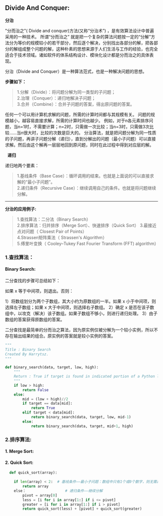 ## Divide And Conquer:

**分治**

"分而治之"( Divide and conquer)方法(又称“分治术”) ，是有效算法设计中普遍采用的一种技术。
所谓“分而治之” 就是把一个复杂的算法问题按一定的“分解”方法分为等价的规模较小的若干部分，然后逐个解决，分别找出各部分的解，把各部分的解组成整个问题的解，这种朴素的思想来源于人们生活与工作的经验，也完全适合于技术领域。诸如软件的体系结构设计、模块化设计都是分而治之的具体表现。

分治（Divide and Conquer）是一种算法范式，也是一种解决问题的思想。

**步骤如下：**

> 1.分解（Divide）：将问题分解为同一类型的子问题；    
> 2.治理（Conquer）：递归地解决子问题；     
> 3.合并（Combine）：合并子问题的答案，得出原问题的答案。    

任何一个可以用计算机求解的问题，所需的计算时间都与其规模有关。
问题的规模越小，越容易直接求解，所需的计算时间也越少。
例如，对于n各元素排序问题，当n=1时，不需要计算；n=2时，只需做一次比较；当n=3时，只需做3次比较……当n很大时，比较的次数是巨大的。
分治算法，就是把问题分解为同一性质的子问题，再讲子问题分解（递归），直到分解出的问题（最小子问题）可以直接求解。然后由这个解再一层层地回到原问题，同时在此过程中得到对应层的解。

 
**递归**

递归地两个要素：   
> 1.基线条件（Base Case）：循环调用的结束。也就是上面说的可以直接求解的“最小子问题”。     
> 2.递归条件（Recursive Case）：继续调用自己的条件。也就是将问题继续分解。

------------

**分治的应用例子:**

> 1.查找算法：二分法（Binary Search）      
> 2.排序算法：归并排序（Merge Sort）、快速排序（Quick Sort）
> 3.最接近点对问题（ Closest Pair of Points）     
> 4.Strassen矩阵乘法（ Strassen's Algorithm）    
> 5.傅里叶变换（ Cooley–Tukey Fast Fourier Transform (FFT) algorithm）     

### 1.查找算法：

#### Binary Search:

二分查找的步骤可总结如下：

如果 x 等于中间项，则退出。否则：

1）将数组划分为两个子数组，其大小约为原数组的一半。如果 x 小于中间项，则选择左子数组；如果 x 大于中间项，则选择右子数组。
2）确定 x 是否在该子数组中，以攻克（解决）该子数组。如果子数组不够小，则进行递归处理。
3）由子数组的答案获得原数组的答案。

二分查找是最简单的分而治之算法，因为原实例仅被分解为一个较小实例，所以不存在输出结果的组合。原实例的答案就是较小实例的答案。

```python
"""
Title : Binary Search
Created By Harrytsz.
"""

def binary_search(data, target, low, high):
    """
    Return : True if target is found in indicated portion of a Python list.
    """
    if low > high:
        return False
    else:
        mid = (low + high)//2
        if target == data[mid]:
            return True
        elif target < data[mid]:
            return binary_search(data, target, low, mid-1)
        else:
            return binary_search(data, target, mid+1, high)
```

### 2.排序算法:

#### 1. Merge Sort:

#### 2. Quick Sort:

```python
  def quick_sort(array):
 
    if len(array) < 2:  # 基线条件——最小子问题：数组中只有1个或0个数字，则无需再排序
        return array
    else：                  # 递归条件——继续分解
        pivot = array[0]
        less = [i for i in array[1:] if i <= pivot]
        greater = [i for i in array[1:] if i > pivot]
        return quick_sort(less) + [pivot] + quick_sort(greater)
```

